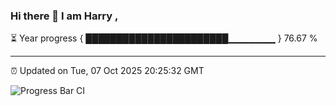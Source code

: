### Hi there 👋 I am Harry , 

⏳ Year progress { ███████████████████████▁▁▁▁▁▁▁ } 76.67 %

---

⏰ Updated on Tue, 07 Oct 2025 20:25:32 GMT

![Progress Bar CI](https://github.com/duykhang68/duykhang68/workflows/Progress%20Bar%20CI/badge.svg)
